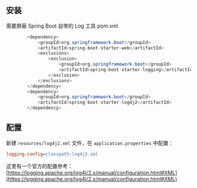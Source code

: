 ## 安装
需要屏蔽 Spring Boot 自带的 Log 工具
pom.xml
```java
        <dependency>
            <groupId>org.springframework.boot</groupId>
            <artifactId>spring-boot-starter-web</artifactId>
            <exclusions>
                <exclusion>
                    <groupId>org.springframework.boot</groupId>
                    <artifactId>spring-boot-starter-logging</artifactId>
                </exclusion>
            </exclusions>
        </dependency>
        <dependency>
            <groupId>org.springframework.boot</groupId>
            <artifactId>spring-boot-starter-log4j2</artifactId>
        </dependency>
```
## 配置
新建 `resources/log4j2.xml` 文件，在 `application.properties` 中配置：
```ini
logging.config=classpath:log4j2.xml
```
这里有一个官方的配置参考：[https://logging.apache.org/log4j/2.x/manual/configuration.html#XML](https://logging.apache.org/log4j/2.x/manual/configuration.html#XML)